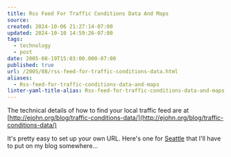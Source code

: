 ```yaml
---
title: Rss Feed For Traffic Conditions Data And Maps
source: 
created: 2024-10-06 21:27:14-07:00
updated: 2024-10-10 14:59:26-07:00
tags:
  - technology
  - post
date: 2005-08-19T15:03:00.000-07:00
published: true
url: /2005/08/rss-feed-for-traffic-conditions-data.html
aliases:
  - Rss-feed-for-traffic-conditions-data-and-maps
linter-yaml-title-alias: Rss-feed-for-traffic-conditions-data-and-maps
---
```



The technical details of how to find your local traffic feed are at [http://ejohn.org/blog/traffic-conditions-data/](http://ejohn.org/blog/traffic-conditions-data/)  
  
It's pretty easy to set up your own URL. Here's one for [Seattle](http://maps.yahoo.com/traffic.rss?csz=98126&mag=4&minsev=2) that I'll have to put on my blog somewhere...